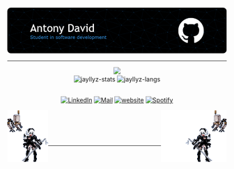 ![Header](./img/header.png)

---

<div align="center">
  <a href="https://spotistats.app/user/jayllyz" target="_blank"> <img src="https://card.elwan.ch/?username=jayllyz&type=artists&range=lifetime&g_start=00000000&g_stop=00000000&?"> </a>
</div>

<div align="center">
 <img height="150em" src="https://github-readme-stats.vercel.app/api?username=jayllyz&theme=dark&show_icons=true&bg_color=00000000&title_color=39A6FF" loading="lazy" alt="jayllyz-stats"/>
 <img height="150em" src="https://github-readme-stats.vercel.app/api/top-langs/?username=jayllyz&layout=compact&theme=dark&bg_color=00000000&hide=shaderlab,SCSS&exclude_repo=jayllyz.github.io&langs_count=6&title_color=39A6FF" alt="jayllyz-langs"/>
</div>

<br>

<div align="center">
  
  [![LinkedIn](https://img.shields.io/badge/LinkedIn-0A66C2.svg?style=for-the-badge&logo=LinkedIn&logoColor=white&link=https://www.linkedin.com/in/antodavid/)](https://www.linkedin.com/in/antodavid/)
  [![Mail](https://img.shields.io/badge/Gmail-EA4335.svg?style=for-the-badge&logo=Gmail&logoColor=white&link=mailto:antonydavid945@gmail.com)](mailto:antonydavid945@gmail.com)
  [![website](https://img.shields.io/badge/website-000000?style=for-the-badge&logo=About.me&logoColor=white&link=https://jayllyz.github.io/)](https://jayllyz.github.io/)
  [![Spotify](https://img.shields.io/badge/Spotify-1DB954.svg?style=for-the-badge&logo=Spotify&logoColor=white&link=https://open.spotify.com/user/4wts4nq3qaeb51i674dsrur7g?si=f79e97bfbe794a32)](https://open.spotify.com/user/4wts4nq3qaeb51i674dsrur7g?si=f79e97bfbe794a32)

</div>

<img src="./img/2b-left.gif" height="120" width="auto" align="left">
<img src="./img/2b-right.gif" height="120" width="auto" align="right">

<br><br><br><br>

---
